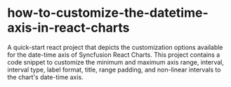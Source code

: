 # how-to-customize-the-datetime-axis-in-react-charts
A quick-start react project that depicts the customization options available for the date-time axis of Syncfusion React Charts.  This project contains a code snippet to customize the minimum and maximum axis range, interval, interval type, label format, title, range padding, and non-linear intervals to the chart's date-time axis.
